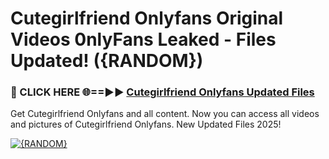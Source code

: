# Cutegirlfriend Onlyfans Original Videos 0nlyFans Leaked - Files Updated! ({RANDOM})

<h3>🔴 CLICK HERE 🌐==►► <a href="https://betterlinks.top/A2PfLJ" rel="nofollow">Cutegirlfriend Onlyfans Updated Files</a></h3>

Get Cutegirlfriend Onlyfans and all content. Now you can access all videos and pictures of Cutegirlfriend Onlyfans. New Updated Files 2025!

[![{RANDOM}](https://i.imgur.com/ppqm5kG.gif)](https://betterlinks.top/A2PfLJ)